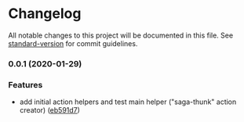 # Changelog

All notable changes to this project will be documented in this file. See [standard-version](https://github.com/conventional-changelog/standard-version) for commit guidelines.

### 0.0.1 (2020-01-29)


### Features

* add initial action helpers and test main helper ("saga-thunk" action creator) ([eb591d7](https://github.com/davidgovea/redux-saga-thunk-actions/commit/eb591d7522f0af8672f629c3fa67078ea3dde306))
